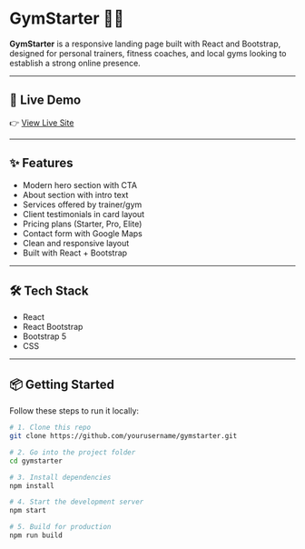 # GymStarter 🏋️‍♂️

**GymStarter** is a responsive landing page built with React and Bootstrap, designed for personal trainers, fitness coaches, and local gyms looking to establish a strong online presence.

---

## 🚀 Live Demo

👉 [View Live Site](https://your-gymstarter.netlify.app)

---

## ✨ Features

- Modern hero section with CTA
- About section with intro text
- Services offered by trainer/gym
- Client testimonials in card layout
- Pricing plans (Starter, Pro, Elite)
- Contact form with Google Maps
- Clean and responsive layout
- Built with React + Bootstrap

---

## 🛠 Tech Stack

- React
- React Bootstrap
- Bootstrap 5
- CSS

---

## 📦 Getting Started

Follow these steps to run it locally:

```bash
# 1. Clone this repo
git clone https://github.com/yourusername/gymstarter.git

# 2. Go into the project folder
cd gymstarter

# 3. Install dependencies
npm install

# 4. Start the development server
npm start

# 5. Build for production
npm run build
